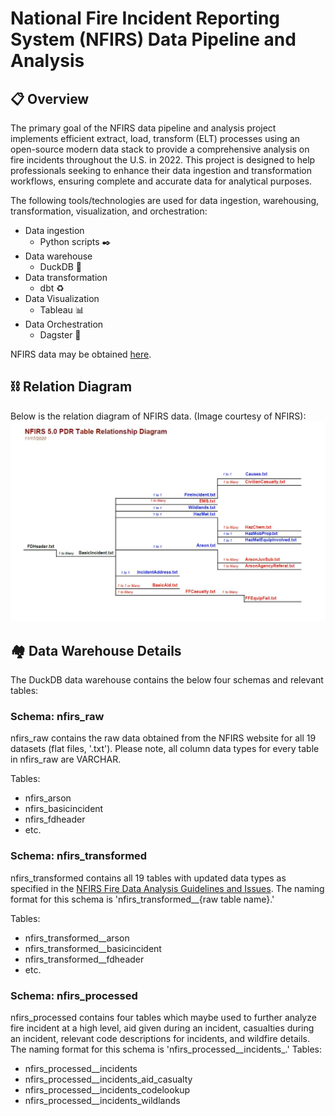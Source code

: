 # National Fire Incident Reporting System (NFIRS) Data Pipeline and Analysis
## :clipboard: Overview
The primary goal of the NFIRS data pipeline and analysis project implements efficient extract, load, transform (ELT) processes using an open-source modern data stack to provide a comprehensive analysis on fire incidents throughout the U.S. in 2022. This project is designed to help professionals seeking to enhance their data ingestion and transformation workflows, ensuring complete and accurate data for analytical purposes.

The following tools/technologies are used for data ingestion, warehousing, transformation, visualization, and orchestration:
- Data ingestion
  - Python scripts ✒️
- Data warehouse
  - DuckDB 🦆
- Data transformation
  - dbt ♻️
- Data Visualization
  - Tableau 📊
- Data Orchestration
    - Dagster 🎻

NFIRS data may be obtained [here](https://www.fema.gov/about/openfema/data-sets/fema-usfa-nfirs-annual-data).

## ⛓️ Relation Diagram
Below is the relation diagram of NFIRS data. (Image courtesy of NFIRS):
![Relation Diagram](https://github.com/jaflores10/nfirs-data-pipeline/blob/main/nfirs_relation_diagram.JPG)

## 🏘️ Data Warehouse Details
The DuckDB data warehouse contains the below four schemas and relevant tables:

### Schema: nfirs_raw
nfirs_raw contains the raw data obtained from the NFIRS website for all 19 datasets (flat files, '.txt'). Please note, all column data types for every table in nfirs_raw are VARCHAR.

Tables:
- nfirs_arson
- nfirs_basicincident
- nfirs_fdheader
- etc.

### Schema: nfirs_transformed
nfirs_transformed contains all 19 tables with updated data types as specified in the [NFIRS Fire Data Analysis Guidelines and Issues](https://www.usfa.fema.gov/downloads/pdf/nfirs/nfirs_data_analysis_guidelines_issues.pdf). The naming format for this schema is 'nfirs_transformed__{raw table name}.'

Tables:
- nfirs_transformed__arson
- nfirs_transformed__basicincident
- nfirs_transformed__fdheader
- etc.

### Schema: nfirs_processed
nfirs_processed contains four tables which maybe used to further analyze fire incident at a high level, aid given during an incident, casualties during an incident, relevant code descriptions for incidents, and wildfire details. The naming format for this schema is 'nfirs_processed__incidents_.'
Tables:
- nfirs_processed__incidents
- nfirs_processed__incidents_aid_casualty
- nfirs_processed__incidents_codelookup
- nfirs_processed__incidents_wildlands

